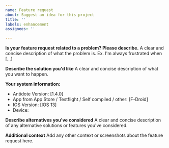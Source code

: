 ```yaml
---
name: Feature request
about: Suggest an idea for this project
title: ''
labels: enhancement
assignees: ''

---
```


**Is your feature request related to a problem? Please describe.**
A clear and concise description of what the problem is. Ex. I'm always frustrated when [...]

**Describe the solution you'd like**
A clear and concise description of what you want to happen.

**Your system information:**
 - Antidote Version: [1.4.0]
 - App from App Store / Testflight / Self compiled / other: [F-Droid]
 - IOS Version: [IOS 13]
 - Device:

**Describe alternatives you've considered**
A clear and concise description of any alternative solutions or features you've considered.

**Additional context**
Add any other context or screenshots about the feature request here.
